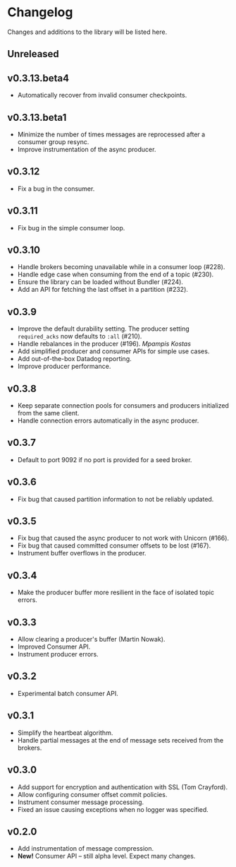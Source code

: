 # Changelog

Changes and additions to the library will be listed here.

## Unreleased

## v0.3.13.beta4

- Automatically recover from invalid consumer checkpoints.

## v0.3.13.beta1

- Minimize the number of times messages are reprocessed after a consumer group resync.
- Improve instrumentation of the async producer.

## v0.3.12

- Fix a bug in the consumer.

## v0.3.11

- Fix bug in the simple consumer loop.

## v0.3.10

- Handle brokers becoming unavailable while in a consumer loop (#228).
- Handle edge case when consuming from the end of a topic (#230).
- Ensure the library can be loaded without Bundler (#224).
- Add an API for fetching the last offset in a partition (#232).

## v0.3.9

- Improve the default durability setting. The producer setting `required_acks` now defaults to `:all` (#210).
- Handle rebalances in the producer (#196). *Mpampis Kostas*
- Add simplified producer and consumer APIs for simple use cases.
- Add out-of-the-box Datadog reporting.
- Improve producer performance.

## v0.3.8

- Keep separate connection pools for consumers and producers initialized from
  the same client.
- Handle connection errors automatically in the async producer.

## v0.3.7

- Default to port 9092 if no port is provided for a seed broker.

## v0.3.6

- Fix bug that caused partition information to not be reliably updated.

## v0.3.5

- Fix bug that caused the async producer to not work with Unicorn (#166).
- Fix bug that caused committed consumer offsets to be lost (#167).
- Instrument buffer overflows in the producer.

## v0.3.4

- Make the producer buffer more resilient in the face of isolated topic errors.

## v0.3.3

- Allow clearing a producer's buffer (Martin Nowak).
- Improved Consumer API.
- Instrument producer errors.

## v0.3.2

- Experimental batch consumer API.

## v0.3.1

- Simplify the heartbeat algorithm.
- Handle partial messages at the end of message sets received from the brokers.

## v0.3.0

- Add support for encryption and authentication with SSL (Tom Crayford).
- Allow configuring consumer offset commit policies.
- Instrument consumer message processing.
- Fixed an issue causing exceptions when no logger was specified.

## v0.2.0

- Add instrumentation of message compression.
- **New!** Consumer API – still alpha level. Expect many changes.
